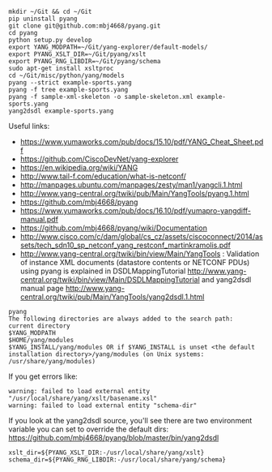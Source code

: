 ```
mkdir ~/Git && cd ~/Git
pip uninstall pyang
git clone git@github.com:mbj4668/pyang.git
cd pyang
python setup.py develop
export YANG_MODPATH=~/Git/yang-explorer/default-models/
export PYANG_XSLT_DIR=~/Git/pyang/xslt
export PYANG_RNG_LIBDIR=~/Git/pyang/schema
sudo apt-get install xsltproc
cd ~/Git/misc/python/yang/models
pyang --strict example-sports.yang
pyang -f tree example-sports.yang
pyang -f sample-xml-skeleton -o sample-skeleton.xml example-sports.yang
yang2dsdl example-sports.yang
```
 
Useful links:
* https://www.yumaworks.com/pub/docs/15.10/pdf/YANG_Cheat_Sheet.pdf
* https://github.com/CiscoDevNet/yang-explorer
* https://en.wikipedia.org/wiki/YANG
* http://www.tail-f.com/education/what-is-netconf/
* http://manpages.ubuntu.com/manpages/zesty/man1/yangcli.1.html
* http://www.yang-central.org/twiki/pub/Main/YangTools/pyang.1.html
* https://github.com/mbj4668/pyang
* https://www.yumaworks.com/pub/docs/16.10/pdf/yumapro-yangdiff-manual.pdf
* https://github.com/mbj4668/pyang/wiki/Documentation
* http://www.cisco.com/c/dam/global/cs_cz/assets/ciscoconnect/2014/assets/tech_sdn10_sp_netconf_yang_restconf_martinkramolis.pdf
* http://www.yang-central.org/twiki/bin/view/Main/YangTools :
 Validation of instance XML documents (datastore contents or NETCONF PDUs) using pyang is explained in DSDLMappingTutorial <http://www.yang-central.org/twiki/bin/view/Main/DSDLMappingTutorial> and yang2dsdl manual page <http://www.yang-central.org/twiki/pub/Main/YangTools/yang2dsdl.1.html>
 
```
pyang
The following directories are always added to the search path:
current directory
$YANG_MODPATH
$HOME/yang/modules
$YANG_INSTALL/yang/modules OR if $YANG_INSTALL is unset <the default installation directory>/yang/modules (on Unix systems: /usr/share/yang/modules)
```
 
If you get errors like:
```
warning: failed to load external entity "/usr/local/share/yang/xslt/basename.xsl"
warning: failed to load external entity "schema-dir"
```
If you look at the yang2dsdl source, you'll see there are two environment variable you can set to override the default dirs:
https://github.com/mbj4668/pyang/blob/master/bin/yang2dsdl
```
xslt_dir=${PYANG_XSLT_DIR:-/usr/local/share/yang/xslt}
schema_dir=${PYANG_RNG_LIBDIR:-/usr/local/share/yang/schema}
```

